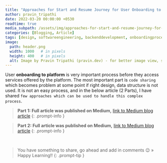 ```yaml
---
title: "Approaches for Start and Resume Journey for User Onboarding to Platform"
author: pravin_tripathi
date: 2022-03-20 00:00:00 +0530
readtime: true
media_subpath: /assets/img/approaches-for-start-and-resume-journey-for-user-onboarding-to-platform/
categories: [Blogging, Article]
tags: [design, softwareengineering, backenddevelopment, onboardingprocess]
image:
  path: header.png
  width: 1000   # in pixels
  height: 400   # in pixels
  alt: Image by Pravin Tripathi (pravin.dev) - for better image view, switch theme to light mode 
---
```


User **onboarding to platform** is very important process before they access services offered by the platform. The most important part is `code sharing` which becomes problem at some point if right design, data structure is not used. It is not an easy process, and in the below article (2 Parts), I have shared `few approaches which can be used to handle this complex process`.

> **Part 1: Full article was published on Medium,** [link to Medium blog article][medium-article-link-1]
{: .prompt-info }

> **Part 2: Full article was published on Medium,** [link to Medium blog article][medium-article-link-2]
{: .prompt-info }

&nbsp;
> You have something to share, go ahead and add in comments 😉 » Happy Learning!!
{: .prompt-tip }

[medium-article-link-1]: https://medium.com/@pravinyo/approaches-for-start-and-resume-journey-for-user-onboarding-to-platform-part-i-e077c73b4cd7
[medium-article-link-2]: https://medium.com/@pravinyo/approaches-for-start-and-resume-journey-for-user-onboarding-to-platform-part-ii-8db3505a80bc